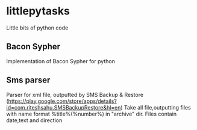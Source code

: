 # littlepytasks
Little bits of python code
## Bacon Sypher
Implementation of Bacon Sypher for python
## Sms parser
Parser for xml file, outputted by SMS Backup & Restore (https://play.google.com/store/apps/details?id=com.riteshsahu.SMSBackupRestore&hl=en)
Take all file,outputting files with name format %title%(%number%) in "archive" dir. Files contain date,text and direction 
